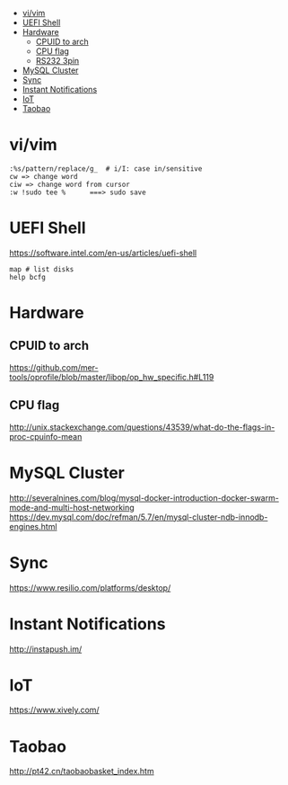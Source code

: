 <!-- TOC -->

- [vi/vim](#vivim)
- [UEFI Shell](#uefi-shell)
- [Hardware](#hardware)
    - [CPUID to arch](#cpuid-to-arch)
    - [CPU flag](#cpu-flag)
    - [RS232 3pin](#rs232-3pin)
- [MySQL Cluster](#mysql-cluster)
- [Sync](#sync)
- [Instant Notifications](#instant-notifications)
- [IoT](#iot)
- [Taobao](#taobao)

<!-- /TOC -->

# vi/vim
    :%s/pattern/replace/g_  # i/I: case in/sensitive
    cw => change word
    ciw => change word from cursor
    :w !sudo tee %      ===> sudo save

# UEFI Shell
https://software.intel.com/en-us/articles/uefi-shell

    map # list disks
    help bcfg

# Hardware
## CPUID to arch
https://github.com/mer-tools/oprofile/blob/master/libop/op_hw_specific.h#L119 

## CPU flag
http://unix.stackexchange.com/questions/43539/what-do-the-flags-in-proc-cpuinfo-mean  

# MySQL Cluster
http://severalnines.com/blog/mysql-docker-introduction-docker-swarm-mode-and-multi-host-networking  
https://dev.mysql.com/doc/refman/5.7/en/mysql-cluster-ndb-innodb-engines.html

# Sync
https://www.resilio.com/platforms/desktop/

# Instant Notifications
http://instapush.im/

# IoT
https://www.xively.com/

# Taobao
http://pt42.cn/taobaobasket_index.htm